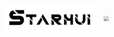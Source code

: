 <div style="display: flex; align-items: center;">
  <!-- 左边的本地图片 -->
  <img src="./Name_Image.png" width="300" style="margin-right: 20px;" />

  <!-- 右边的 getloli 图 -->
  <img src="https://count.getloli.com/@starhui70520?name=starhui70520&theme=asoul&padding=5&offset=0&align=center&scale=2&pixelated=1&darkmode=auto&num=70520" />
</div>
